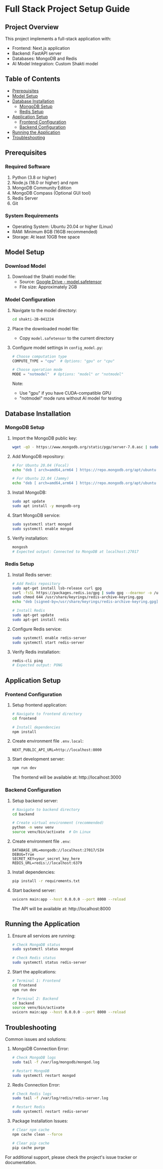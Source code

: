 # Full Stack Project Setup Guide

## Project Overview
This project implements a full-stack application with:
- Frontend: Next.js application
- Backend: FastAPI server
- Databases: MongoDB and Redis
- AI Model Integration: Custom Shakti model

## Table of Contents
- [Prerequisites](#prerequisites)
- [Model Setup](#model-setup)
- [Database Installation](#database-installation)
  - [MongoDB Setup](#mongodb-setup)
  - [Redis Setup](#redis-setup)
- [Application Setup](#application-setup)
  - [Frontend Configuration](#frontend-configuration)
  - [Backend Configuration](#backend-configuration)
- [Running the Application](#running-the-application)
- [Troubleshooting](#troubleshooting)

## Prerequisites

### Required Software
1. Python (3.8 or higher)
2. Node.js (18.0 or higher) and npm
3. MongoDB Community Edition
4. MongoDB Compass (Optional GUI tool)
5. Redis Server
6. Git

### System Requirements
- Operating System: Ubuntu 20.04 or higher (Linux)
- RAM: Minimum 8GB (16GB recommended)
- Storage: At least 10GB free space

## Model Setup

### Download Model
1. Download the Shakti model file:
   - Source: [Google Drive - model.safetensor](https://drive.google.com/file/d/1EqWIRrYYMi_pCyFQE5FN5c5YjH0hlD7e/view?usp=sharing)
   - File size: Approximately 2GB

### Model Configuration
1. Navigate to the model directory:
   ```bash
   cd shakti-2B-041224
   ```

2. Place the downloaded model file:
   - Copy `model.safetensor` to the current directory

3. Configure model settings in `config_model.py`:
   ```python
   # Choose computation type
   COMPUTE_TYPE = "cpu"  # Options: "gpu" or "cpu"

   # Choose operation mode
   MODE = "notmodel"  # Options: "model" or "notmodel"
   ```

   Note:
   - Use "gpu" if you have CUDA-compatible GPU
   - "notmodel" mode runs without AI model for testing

## Database Installation

### MongoDB Setup

1. Import the MongoDB public key:
   ```bash
   wget -qO - https://www.mongodb.org/static/pgp/server-7.0.asc | sudo apt-key add -
   ```

2. Add MongoDB repository:
   ```bash
   # For Ubuntu 20.04 (Focal)
   echo "deb [ arch=amd64,arm64 ] https://repo.mongodb.org/apt/ubuntu focal/mongodb-org/7.0 multiverse" | sudo tee /etc/apt/sources.list.d/mongodb-org-7.0.list

   # For Ubuntu 22.04 (Jammy)
   echo "deb [ arch=amd64,arm64 ] https://repo.mongodb.org/apt/ubuntu jammy/mongodb-org/7.0 multiverse" | sudo tee /etc/apt/sources.list.d/mongodb-org-7.0.list
   ```

3. Install MongoDB:
   ```bash
   sudo apt update
   sudo apt install -y mongodb-org
   ```

4. Start MongoDB service:
   ```bash
   sudo systemctl start mongod
   sudo systemctl enable mongod
   ```

5. Verify installation:
   ```bash
   mongosh
   # Expected output: Connected to MongoDB at localhost:27017
   ```

### Redis Setup

1. Install Redis server:
   ```bash
   # Add Redis repository
   sudo apt-get install lsb-release curl gpg
   curl -fsSL https://packages.redis.io/gpg | sudo gpg --dearmor -o /usr/share/keyrings/redis-archive-keyring.gpg
   sudo chmod 644 /usr/share/keyrings/redis-archive-keyring.gpg
   echo "deb [signed-by=/usr/share/keyrings/redis-archive-keyring.gpg] https://packages.redis.io/deb $(lsb_release -cs) main" | sudo tee /etc/apt/sources.list.d/redis.list

   # Install Redis
   sudo apt-get update
   sudo apt-get install redis
   ```

2. Configure Redis service:
   ```bash
   sudo systemctl enable redis-server
   sudo systemctl start redis-server
   ```

3. Verify Redis installation:
   ```bash
   redis-cli ping
   # Expected output: PONG
   ```

## Application Setup

### Frontend Configuration

1. Setup frontend application:
   ```bash
   # Navigate to frontend directory
   cd frontend

   # Install dependencies
   npm install
   ```

2. Create environment file `.env.local`:
   ```env
   NEXT_PUBLIC_API_URL=http://localhost:8000
   ```

3. Start development server:
   ```bash
   npm run dev
   ```

   The frontend will be available at: http://localhost:3000

### Backend Configuration

1. Setup backend server:
   ```bash
   # Navigate to backend directory
   cd backend

   # Create virtual environment (recommended)
   python -m venv venv
   source venv/bin/activate  # On Linux
   ```

2. Create environment file `.env`:
   ```env
   DATABASE_URL=mongodb://localhost:27017/SIH
   DEBUG=True
   SECRET_KEY=your_secret_key_here
   REDIS_URL=redis://localhost:6379
   ```

3. Install dependencies:
   ```bash
   pip install -r requirements.txt
   ```

4. Start backend server:
   ```bash
   uvicorn main:app --host 0.0.0.0 --port 8000 --reload
   ```

   The API will be available at: http://localhost:8000

## Running the Application

1. Ensure all services are running:
   ```bash
   # Check MongoDB status
   sudo systemctl status mongod

   # Check Redis status
   sudo systemctl status redis-server
   ```

2. Start the applications:
   ```bash
   # Terminal 1: Frontend
   cd frontend
   npm run dev

   # Terminal 2: Backend
   cd backend
   source venv/bin/activate
   uvicorn main:app --host 0.0.0.0 --port 8000 --reload
   ```

## Troubleshooting

Common issues and solutions:

1. MongoDB Connection Error:
   ```bash
   # Check MongoDB logs
   sudo tail -f /var/log/mongodb/mongod.log

   # Restart MongoDB
   sudo systemctl restart mongod
   ```

2. Redis Connection Error:
   ```bash
   # Check Redis logs
   sudo tail -f /var/log/redis/redis-server.log

   # Restart Redis
   sudo systemctl restart redis-server
   ```

3. Package Installation Issues:
   ```bash
   # Clear npm cache
   npm cache clean --force

   # Clear pip cache
   pip cache purge
   ```

For additional support, please check the project's issue tracker or documentation.